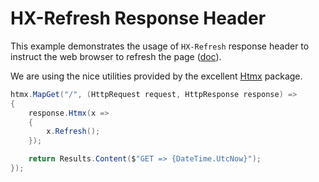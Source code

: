 # HX-Refresh Response Header

This example demonstrates the usage of `HX-Refresh` response header to instruct the web browser to refresh the page ([doc](https://htmx.org/reference/#response_headers)).

We are using the nice utilities provided by the excellent [Htmx](https://www.nuget.org/packages/Htmx) package.

```csharp
htmx.MapGet("/", (HttpRequest request, HttpResponse response) =>
{
    response.Htmx(x =>
    {
        x.Refresh();
    });

    return Results.Content($"GET => {DateTime.UtcNow}");
});
```